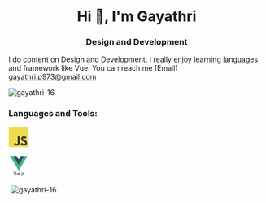 

<h1 align="center">Hi 👋, I'm Gayathri</h1>
<h3 align="center">Design and Development</h3>


 I do content on Design and Development. 
I really enjoy learning languages and framework like Vue. 
You can reach me [Email] gayathri.p973@gmail.com



<p align="left"> <img src="https://komarev.com/ghpvc/?username=gayathri-16&label=Profile%20views&color=0e75b6&style=flat" alt="gayathri-16" /> </p>





<h3 align="left">Languages and Tools:</h3>
<p align="left"> <a href="https://developer.mozilla.org/en-US/docs/Web/JavaScript" target="_blank"> <img src="https://raw.githubusercontent.com/devicons/devicon/master/icons/javascript/javascript-original.svg" alt="javascript" width="40" height="40"/> </a>
 
 <a href="https://vuejs.org/" target="_blank"> <img src="https://raw.githubusercontent.com/devicons/devicon/master/icons/vuejs/vuejs-original-wordmark.svg" alt="vuejs" width="40" height="40"/> </a> </p>


<p>&nbsp;<img align="center" src="https://github-readme-stats.vercel.app/api?username=gayathri-16&show_icons=true&locale=en" alt="gayathri-16" /></p>









